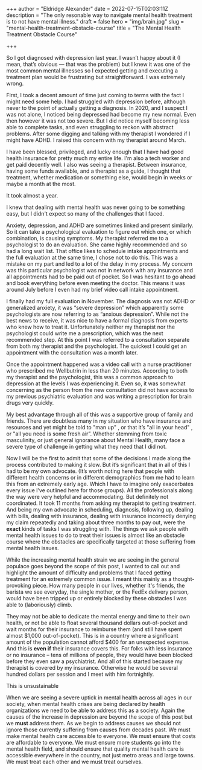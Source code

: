 +++
author = "Eldridge Alexander"
date = 2022-07-15T02:03:11Z
description = "The only resonable way to navigate mental health treatment is to not have mental illness."
draft = false
hero = "img/brain.jpg"
slug = "mental-health-treatment-obstacle-course"
title = "The Mental Health Treatment Obstacle Course"

+++

So I got diagnosed with depression last year. I wasn’t happy about it (I mean, that’s obvious — that was the problem) but I knew it was one of the most common mental illnesses so I expected getting and executing a treatment plan would be frustrating but straightforward. I was extremely wrong.

First, I took a decent amount of time just coming to terms with the fact I might need some help. I had struggled with depression before, although never to the point of actually getting a diagnosis. In 2020, and I suspect I was not alone, I noticed being depressed had become my new normal. Even then however it was not too severe. But I did notice myself becoming less able to complete tasks, and even struggling to reckon with abstract problems. After some digging and talking with my therapist I wondered if I might have ADHD. I raised this concern with my therapist around March.

I have been blessed, privileged, and lucky enough that I have had good health insurance for pretty much my entire life. I'm also a tech worker and get paid decently well. I also was seeing a therapist. Between insurance, having some funds available, and a therapist as a guide, I thought that treatment, whether medication or something else, would begin in weeks or maybe a month at the most.

It took almost a year.

I knew that dealing with mental health was never going to be something easy, but I didn't expect so many of the challenges that I faced.

Anxiety, depression, and ADHD are sometimes linked and present similarly. So it can take a psychological evaluation to figure out which one, or which combination, is causing symptoms. My therapist referred me to a psychologist to do an evaluation. She came highly recommended and so had a long wait list. That office likes to schedule intake appointments and the full evaluation at the same time, I chose not to do this. This was a mistake on my part and led to a lot of the delay in my process. My concern was this particular psychologist was not in network with any insurance and all appointments had to be paid out of pocket. So I was hesitant to go ahead and book everything before even meeting the doctor. This means it was around July before I even had my brief video call intake appointment.

I finally had my full evaluation in November. The diagnosis was not ADHD or generalized anxiety, it was “severe depression” which apparently some psychologists are now referring to as “anxious depression”. While not the best news to receive, it was nice to have a formal diagnosis from experts who knew how to treat it. Unfortunately neither my therapist nor the psychologist could write me a prescription, which was the next recommended step. At this point I was referred to a consultation separate from both my therapist and the psychologist. The quickest I could get an appointment with the consultation was a month later.

Once the appointment happened was a video call with a nurse practitioner who prescribed me Wellbutrin in less than 20 minutes. According to both my therapist and the psychologist, this was a common approach to depression at the levels I was experiencing it. Even so, it was somewhat concerning as the person from the new consultation did not have access to my previous psychiatric evaluation and was writing a prescription for brain drugs very quickly.

My best advantage through all of this was a supportive group of family and friends. There are doubtless many in my situation who have insurance and resources and yet might be told to "man up" , or that it’s "all in your head" , or "all you need is some fresh air”. Whether stemming from toxic masculinity, or just general ignorance about Mental Health, many face a severe type of challenge in getting what they need that I did not.

Now I will be the first to admit that some of the decisions I made along the process contributed to making it slow. But it’s significant that in all of this I had to be my own advocate. (It’s worth noting here that people with different health concerns or in different demographics from me had to learn this from an extremely early age. Which I have to imagine only exacerbates every issue I’ve outlined here for those groups). All the professionals along the way were very helpful and accommodating. But definitely not coordinated. It took 11 months from asking my therapist to getting treatment. And being my own advocate in scheduling, diagnosis, following up, dealing with bills, dealing with insurance, dealing with insurance incorrectly denying my claim repeatedly and taking about three months to pay out, were the **exact** kinds of tasks I was struggling with. The things we ask people with mental health issues to do to treat their issues is almost like an obstacle course where the obstacles are specifically targeted at those suffering from mental health issues.

While the increasing mental health strain we are seeing in the general populace goes beyond the scope of this post, I wanted to call out and highlight the amount of difficulty and problems that I faced getting treatment for an extremely common issue. I meant this mainly as a thought-provoking piece. How many people in our lives, whether it's friends, the barista we see everyday, the single mother, or the FedEx delivery person, would have been tripped up or entirely blocked by these obstacles I was able to (laboriously) climb.

They may not be able to dedicate the mental energy and time to their own health, or not be able to float several thousand dollars out-of-pocket and wait months for their insurance to reimburse them (and still have spent almost $1,000 out-of-pocket). This is in a country where a significant amount of the population cannot afford $400 for an unexpected expense. And this is **even if** their insurance covers this. For folks with less insurance or no insurance – tens of millions of people, they would have been blocked before they even saw a psychiatrist. And all of this started because my therapist is covered by my insurance. Otherwise he would be several hundred dollars per session and I meet with him fortnightly.

This is unsustainable

When we are seeing a severe uptick in mental health across all ages in our society, when mental health crises are being declared by health organizations we need to be able to address this as a society. Again the causes of the increase in depression are beyond the scope of this post but we **must** address them. As we begin to address causes we should not ignore those currently suffering from causes from decades past. We must make mental health care accessible to everyone. We must ensure that costs are affordable to everyone. We must ensure more students go into the mental health field, and should ensure that quality mental health care is accessible everywhere in the country, not just metro areas and large towns. We must treat each other and we must treat ourselves.


